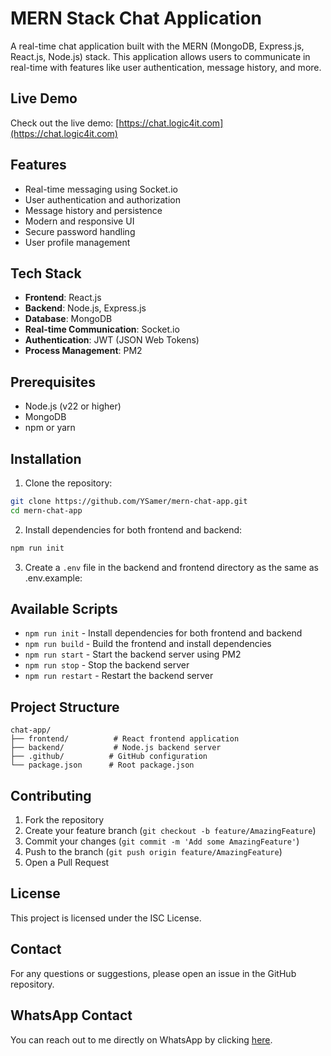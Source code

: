 # MERN Stack Chat Application

A real-time chat application built with the MERN (MongoDB, Express.js, React.js, Node.js) stack. This application allows users to communicate in real-time with features like user authentication, message history, and more.

## Live Demo

Check out the live demo: [https://chat.logic4it.com](https://chat.logic4it.com)

## Features

- Real-time messaging using Socket.io
- User authentication and authorization
- Message history and persistence
- Modern and responsive UI
- Secure password handling
- User profile management

## Tech Stack

- **Frontend**: React.js
- **Backend**: Node.js, Express.js
- **Database**: MongoDB
- **Real-time Communication**: Socket.io
- **Authentication**: JWT (JSON Web Tokens)
- **Process Management**: PM2

## Prerequisites

- Node.js (v22 or higher)
- MongoDB
- npm or yarn

## Installation

1. Clone the repository:

```bash
git clone https://github.com/YSamer/mern-chat-app.git
cd mern-chat-app
```

2. Install dependencies for both frontend and backend:

```bash
npm run init
```

3. Create a `.env` file in the backend and frontend directory as the same as .env.example:



## Available Scripts

- `npm run init` - Install dependencies for both frontend and backend
- `npm run build` - Build the frontend and install dependencies
- `npm run start` - Start the backend server using PM2
- `npm run stop` - Stop the backend server
- `npm run restart` - Restart the backend server

## Project Structure

```
chat-app/
├── frontend/          # React frontend application
├── backend/           # Node.js backend server
├── .github/          # GitHub configuration
└── package.json      # Root package.json
```

## Contributing

1. Fork the repository
2. Create your feature branch (`git checkout -b feature/AmazingFeature`)
3. Commit your changes (`git commit -m 'Add some AmazingFeature'`)
4. Push to the branch (`git push origin feature/AmazingFeature`)
5. Open a Pull Request

## License

This project is licensed under the ISC License.

## Contact

For any questions or suggestions, please open an issue in the GitHub repository.


## WhatsApp Contact

You can reach out to me directly on WhatsApp by clicking [here](https://wa.me/201097816172).


